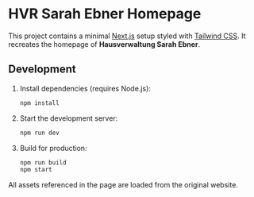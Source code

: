 # HVR Sarah Ebner Homepage

This project contains a minimal [Next.js](https://nextjs.org/) setup styled with [Tailwind CSS](https://tailwindcss.com/). It recreates the homepage of **Hausverwaltung Sarah Ebner**.

## Development

1. Install dependencies (requires Node.js):
   ```bash
   npm install
   ```
2. Start the development server:
   ```bash
   npm run dev
   ```
3. Build for production:
   ```bash
   npm run build
   npm start
   ```

All assets referenced in the page are loaded from the original website.
